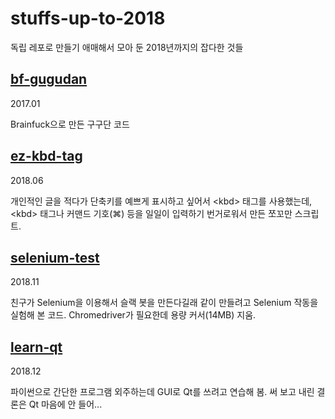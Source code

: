 # stuffs-up-to-2018

독립 레포로 만들기 애매해서 모아 둔 2018년까지의 잡다한 것들

## [bf-gugudan](bf-gugudan)

2017.01

Brainfuck으로 만든 구구단 코드

## [ez-kbd-tag](ez-kbd-tag)

2018.06

개인적인 글을 적다가 단축키를 예쁘게 표시하고 싶어서 \<kbd\> 태그를 사용했는데, \<kbd\> 태그나 커맨드 기호(⌘) 등을 일일이 입력하기 번거로워서 만든 쪼꼬만 스크립트.

## [selenium-test](selenium-test)

2018.11

친구가 Selenium을 이용해서 슬랙 봇을 만든다길래 같이 만들려고 Selenium 작동을 실험해 본 코드. Chromedriver가 필요한데 용량 커서(14MB) 지움.

## [learn-qt](learn-qt)

2018.12

파이썬으로 간단한 프로그램 외주하는데 GUI로 Qt를 쓰려고 연습해 봄. 써 보고 내린 결론은 Qt 마음에 안 들어...
